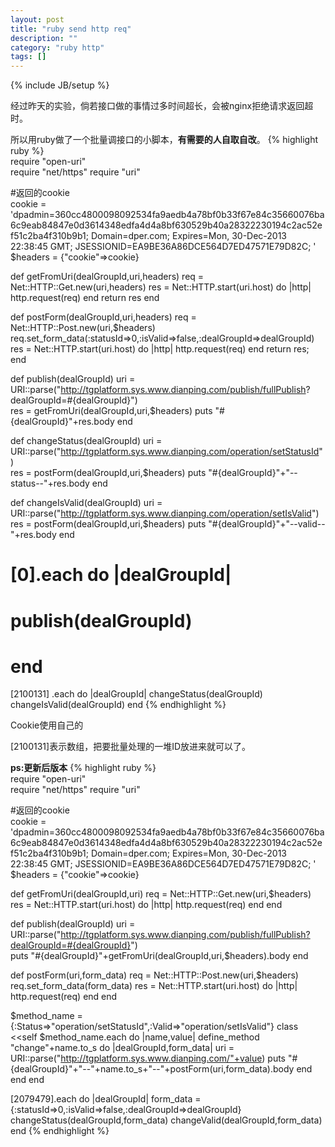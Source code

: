```yaml
---
layout: post
title: "ruby send http req"
description: ""
category: "ruby http"
tags: []
---
```

{% include JB/setup %}

经过昨天的实验，倘若接口做的事情过多时间超长，会被nginx拒绝请求返回超时。

所以用ruby做了一个批量调接口的小脚本，**有需要的人自取自改**。
{% highlight ruby %}	
require "open-uri"  
require "net/https"
require "uri"

#返回的cookie  
cookie =  'dpadmin=360cc4800098092534fa9aedb4a78bf0b33f67e84c35660076ba6c9eab84847e0d3614348edfa4d4a8bf630529b40a28322230194c2ac52ef51c2ba4f310b9b1; Domain=dper.com; Expires=Mon, 30-Dec-2013 22:38:45 GMT; JSESSIONID=EA9BE36A86DCE564D7ED47571E79D82C; '  
$headers = {"cookie"=>cookie}

def getFromUri(dealGroupId,uri,headers)
	req = Net::HTTP::Get.new(uri,headers) 
	res = Net::HTTP.start(uri.host) do |http|
   	http.request(req)
	end
	return res
end

def postForm(dealGroupId,uri,headers)
	req = Net::HTTP::Post.new(uri,$headers)
	req.set_form_data(:statusId=>0,:isValid=>false,:dealGroupId=>dealGroupId) 
	res = Net::HTTP.start(uri.host) do |http|
    	http.request(req)
  	end
	return res;
end

def publish(dealGroupId)
	uri = URI::parse("http://tgplatform.sys.www.dianping.com/publish/fullPublish? dealGroupId=#{dealGroupId}")  
	res = getFromUri(dealGroupId,uri,$headers)
	puts "#{dealGroupId}"+res.body
end

def changeStatus(dealGroupId)
	uri = URI::parse("http://tgplatform.sys.www.dianping.com/operation/setStatusId")  
	res = postForm(dealGroupId,uri,$headers)
	puts "#{dealGroupId}"+"--status--"+res.body
end

def changeIsValid(dealGroupId)
 uri = URI::parse("http://tgplatform.sys.www.dianping.com/operation/setIsValid") 
	res = postForm(dealGroupId,uri,$headers)
	puts "#{dealGroupId}"+"--valid--"+res.body
end

# [0].each do |dealGroupId|
#   publish(dealGroupId)
# end

[2100131]
.each do |dealGroupId|
	changeStatus(dealGroupId)
	changeIsValid(dealGroupId)
end
{% endhighlight %}

Cookie使用自己的

\[2100131\]表示数组，把要批量处理的一堆ID放进来就可以了。



**ps:更新后版本**
{% highlight ruby %}  
require "open-uri"  
require "net/https"
require "uri"

#返回的cookie  
cookie =  'dpadmin=360cc4800098092534fa9aedb4a78bf0b33f67e84c35660076ba6c9eab84847e0d3614348edfa4d4a8bf630529b40a28322230194c2ac52ef51c2ba4f310b9b1; Domain=dper.com; Expires=Mon, 30-Dec-2013 22:38:45 GMT; JSESSIONID=EA9BE36A86DCE564D7ED47571E79D82C; '  
$headers = {"cookie"=>cookie}

def getFromUri(dealGroupId,uri)
	req = Net::HTTP::Get.new(uri,$headers) 
	res = Net::HTTP.start(uri.host) do |http|
    	http.request(req)
	end
end

def publish(dealGroupId)
	uri = URI::parse("http://tgplatform.sys.www.dianping.com/publish/fullPublish?dealGroupId=#{dealGroupId}")  
	puts "#{dealGroupId}"+getFromUri(dealGroupId,uri,$headers).body
end

def postForm(uri,form_data)
	req = Net::HTTP::Post.new(uri,$headers)
	req.set_form_data(form_data) 
	res = Net::HTTP.start(uri.host) do |http|
    	http.request(req)
  	end
end

$method_name = {:Status=>"operation/setStatusId",:Valid=>"operation/setIsValid"}
class <<self
	$method_name.each do |name,value|
  	define_method "change"+name.to_s do |dealGroupId,form_data|
    	uri = URI::parse("http://tgplatform.sys.www.dianping.com/"+value) 
    	puts "#{dealGroupId}"+"--"+name.to_s+"--"+postForm(uri,form_data).body
  	end
	end
end

[2079479].each do |dealGroupId|
	form_data = {:statusId=>0,:isValid=>false,:dealGroupId=>dealGroupId}
	changeStatus(dealGroupId,form_data)
	changeValid(dealGroupId,form_data)
end
{% endhighlight %}

